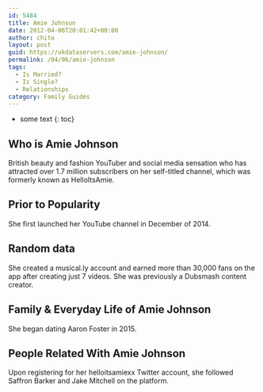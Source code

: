 ```yaml
---
id: 5484
title: Amie Johnson
date: 2012-04-06T20:01:42+00:00
author: chito
layout: post
guid: https://ukdataservers.com/amie-johnson/
permalink: /04/06/amie-johnson
tags:
  - Is Married?
  - Is Single?
  - Relationships
category: Family Guides
---
```


* some text
{: toc}
          
          
## Who is  Amie Johnson
                  
                  
                  
British beauty and fashion YouTuber and social media sensation who has attracted over 1.7 million subscribers on her self-titled channel, which was formerly known as HelloItsAmie.
                  
                
                
                
## Prior to Popularity 
                  
                  
                  
She first launched her YouTube channel in December of 2014.
                  
                
                
                
## Random data 
                  
                  
                  
She created a musical.ly account and earned more than 30,000 fans on the app after creating just 7 videos. She was previously a Dubsmash content creator.
                  
                
                
                
## Family & Everyday Life of Amie Johnson
                  
                  
                  
She began dating Aaron Foster in 2015.
                  
                
                
                
## People Related With  Amie Johnson
                  
                  
                  
Upon registering for her helloitsamiexx Twitter account, she followed Saffron Barker and Jake Mitchell on the platform.
                  
                
              
            
          
          
          
    
    
  
